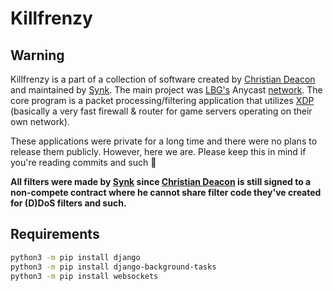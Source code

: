 # Killfrenzy
## Warning
Killfrenzy is a part of a collection of software created by [Christian Deacon](https://github.com/gamemann) and maintained by [Synk](https://github.com/Synkstar). The main project was [LBG's](https://lbgaming.co) Anycast [network](https://status.lbgaming.co/). The core program is a packet processing/filtering application that utilizes [XDP](https://www.iovisor.org/technology/xdp) (basically a very fast firewall & router for game servers operating on their own network).

These applications were private for a long time and there were no plans to release them publicly. However, here we are. Please keep this in mind if you're reading commits and such 🙂

**All filters were made by [Synk](https://github.com/Synkstar) since [Christian Deacon](https://github.com/gamemann) is still signed to a non-compete contract where he cannot share filter code they've created for (D)DoS filters and such.**

## Requirements
```bash
python3 -m pip install django
python3 -m pip install django-background-tasks
python3 -m pip install websockets
```
